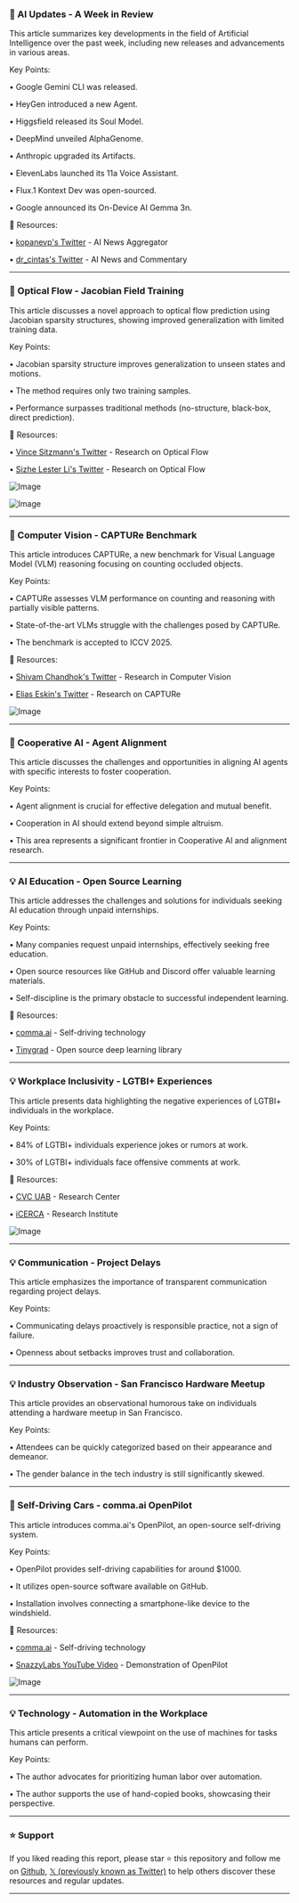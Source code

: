 ### 🤖 AI Updates - A Week in Review

This article summarizes key developments in the field of Artificial Intelligence over the past week, including new releases and advancements in various areas.


Key Points:

• Google Gemini CLI was released.


• HeyGen introduced a new Agent.


• Higgsfield released its Soul Model.


• DeepMind unveiled AlphaGenome.


• Anthropic upgraded its Artifacts.


• ElevenLabs launched its 11a Voice Assistant.


• Flux.1 Kontext Dev was open-sourced.


• Google announced its On-Device AI Gemma 3n.


🔗 Resources:

• [kopanevp's Twitter](https://x.com/kopanevp) - AI News Aggregator


• [dr_cintas's Twitter](https://x.com/dr_cintas) - AI News and Commentary



---
### 🤖 Optical Flow - Jacobian Field Training

This article discusses a novel approach to optical flow prediction using Jacobian sparsity structures, showing improved generalization with limited training data.


Key Points:

• Jacobian sparsity structure improves generalization to unseen states and motions.


• The method requires only two training samples.


• Performance surpasses traditional methods (no-structure, black-box, direct prediction).



🔗 Resources:

• [Vince Sitzmann's Twitter](https://x.com/vincesitzmann) - Research on Optical Flow


• [Sizhe Lester Li's Twitter](https://x.com/sizhe_lester_li) - Research on Optical Flow


![Image](https://pbs.twimg.com/media/Gud114TXYAAWCID?format=png&name=small)


![Image](https://pbs.twimg.com/amplify_video_thumb/1938633169323851777/img/Sybwx70mXTF5Nk0X?format=jpg&name=240x240)


---
### 🤖 Computer Vision - CAPTURe Benchmark

This article introduces CAPTURe, a new benchmark for Visual Language Model (VLM) reasoning focusing on counting occluded objects.


Key Points:

• CAPTURe assesses VLM performance on counting and reasoning with partially visible patterns.


• State-of-the-art VLMs struggle with the challenges posed by CAPTURe.


• The benchmark is accepted to ICCV 2025.



🔗 Resources:

• [Shivam Chandhok's Twitter](https://x.com/ShivamChandhok2) - Research in Computer Vision


• [Elias Eskin's Twitter](https://x.com/EliasEskin) - Research on CAPTURe


![Image](https://pbs.twimg.com/media/GpORdj5XYAAdWSz?format=jpg&name=small)


---
### 🤖 Cooperative AI - Agent Alignment

This article discusses the challenges and opportunities in aligning AI agents with specific interests to foster cooperation.


Key Points:

• Agent alignment is crucial for effective delegation and mutual benefit.


• Cooperation in AI should extend beyond simple altruism.


• This area represents a significant frontier in Cooperative AI and alignment research.



---
### 💡 AI Education - Open Source Learning

This article addresses the challenges and solutions for individuals seeking AI education through unpaid internships.


Key Points:

• Many companies request unpaid internships, effectively seeking free education.


• Open source resources like GitHub and Discord offer valuable learning materials.


• Self-discipline is the primary obstacle to successful independent learning.



🔗 Resources:

• [comma.ai](https://x.com/comma_ai) - Self-driving technology


• [Tinygrad](https://x.com/__tinygrad__) - Open source deep learning library


---
### 💡 Workplace Inclusivity - LGTBI+ Experiences

This article presents data highlighting the negative experiences of LGTBI+ individuals in the workplace.


Key Points:

• 84% of LGTBI+ individuals experience jokes or rumors at work.


• 30% of LGTBI+ individuals face offensive comments at work.



🔗 Resources:


• [CVC UAB](https://x.com/CVC_UAB) - Research Center


• [iCERCA](https://x.com/iCERCA) - Research Institute


![Image](https://pbs.twimg.com/ext_tw_video_thumb/1938549696785420288/pu/img/AsvR1eKi9pQ0om9x.jpg)


---
### 💡 Communication - Project Delays

This article emphasizes the importance of transparent communication regarding project delays.


Key Points:

• Communicating delays proactively is responsible practice, not a sign of failure.


• Openness about setbacks improves trust and collaboration.



---
### 💡  Industry Observation - San Francisco Hardware Meetup

This article provides an observational humorous take on individuals attending a hardware meetup in San Francisco.


Key Points:

•  Attendees can be quickly categorized based on their appearance and demeanor.


• The gender balance in the tech industry is still significantly skewed.



---
### 🚀 Self-Driving Cars - comma.ai OpenPilot

This article introduces comma.ai's OpenPilot, an open-source self-driving system.


Key Points:

• OpenPilot provides self-driving capabilities for around $1000.


• It utilizes open-source software available on GitHub.


• Installation involves connecting a smartphone-like device to the windshield.



🔗 Resources:

• [comma.ai](https://x.com/comma_ai) - Self-driving technology


• [SnazzyLabs YouTube Video](https://youtube.com/watch?v=GY8ruVimG8M&ab_channel=SnazzyLabs&t=24m26s) - Demonstration of OpenPilot


![Image](https://pbs.twimg.com/media/Gua2zKcWUAAcUn6?format=jpg&name=small)



---
### 💡  Technology - Automation in the Workplace

This article presents a critical viewpoint on the use of machines for tasks humans can perform.


Key Points:

• The author advocates for prioritizing human labor over automation.


• The author supports the use of hand-copied books, showcasing their perspective.


---

### ⭐️ Support

If you liked reading this report, please star ⭐️ this repository and follow me on [Github](https://github.com/Drix10), [𝕏 (previously known as Twitter)](https://x.com/DRIX_10_) to help others discover these resources and regular updates.

---